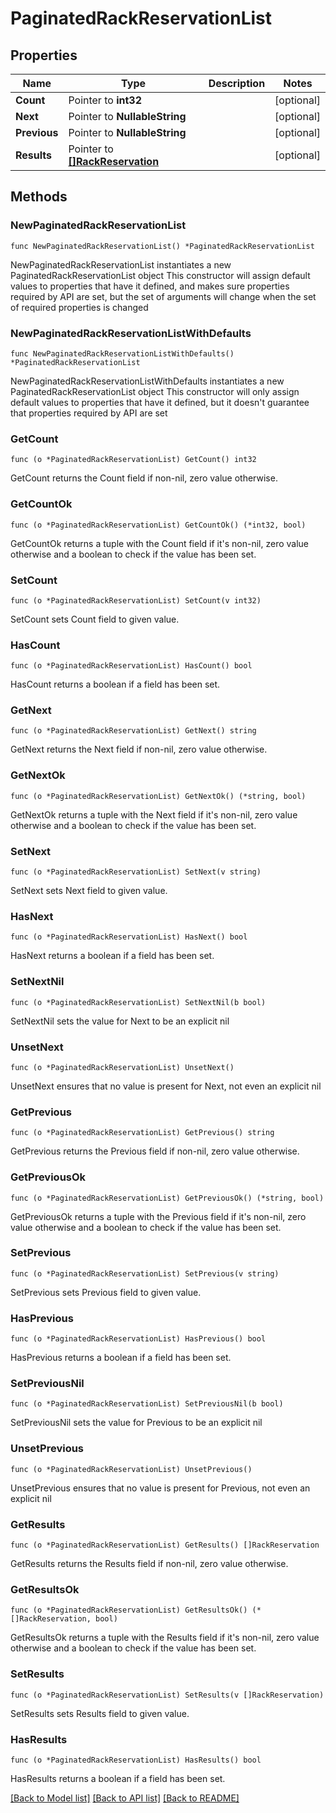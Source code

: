 # PaginatedRackReservationList

## Properties

Name | Type | Description | Notes
------------ | ------------- | ------------- | -------------
**Count** | Pointer to **int32** |  | [optional] 
**Next** | Pointer to **NullableString** |  | [optional] 
**Previous** | Pointer to **NullableString** |  | [optional] 
**Results** | Pointer to [**[]RackReservation**](RackReservation.md) |  | [optional] 

## Methods

### NewPaginatedRackReservationList

`func NewPaginatedRackReservationList() *PaginatedRackReservationList`

NewPaginatedRackReservationList instantiates a new PaginatedRackReservationList object
This constructor will assign default values to properties that have it defined,
and makes sure properties required by API are set, but the set of arguments
will change when the set of required properties is changed

### NewPaginatedRackReservationListWithDefaults

`func NewPaginatedRackReservationListWithDefaults() *PaginatedRackReservationList`

NewPaginatedRackReservationListWithDefaults instantiates a new PaginatedRackReservationList object
This constructor will only assign default values to properties that have it defined,
but it doesn't guarantee that properties required by API are set

### GetCount

`func (o *PaginatedRackReservationList) GetCount() int32`

GetCount returns the Count field if non-nil, zero value otherwise.

### GetCountOk

`func (o *PaginatedRackReservationList) GetCountOk() (*int32, bool)`

GetCountOk returns a tuple with the Count field if it's non-nil, zero value otherwise
and a boolean to check if the value has been set.

### SetCount

`func (o *PaginatedRackReservationList) SetCount(v int32)`

SetCount sets Count field to given value.

### HasCount

`func (o *PaginatedRackReservationList) HasCount() bool`

HasCount returns a boolean if a field has been set.

### GetNext

`func (o *PaginatedRackReservationList) GetNext() string`

GetNext returns the Next field if non-nil, zero value otherwise.

### GetNextOk

`func (o *PaginatedRackReservationList) GetNextOk() (*string, bool)`

GetNextOk returns a tuple with the Next field if it's non-nil, zero value otherwise
and a boolean to check if the value has been set.

### SetNext

`func (o *PaginatedRackReservationList) SetNext(v string)`

SetNext sets Next field to given value.

### HasNext

`func (o *PaginatedRackReservationList) HasNext() bool`

HasNext returns a boolean if a field has been set.

### SetNextNil

`func (o *PaginatedRackReservationList) SetNextNil(b bool)`

 SetNextNil sets the value for Next to be an explicit nil

### UnsetNext
`func (o *PaginatedRackReservationList) UnsetNext()`

UnsetNext ensures that no value is present for Next, not even an explicit nil
### GetPrevious

`func (o *PaginatedRackReservationList) GetPrevious() string`

GetPrevious returns the Previous field if non-nil, zero value otherwise.

### GetPreviousOk

`func (o *PaginatedRackReservationList) GetPreviousOk() (*string, bool)`

GetPreviousOk returns a tuple with the Previous field if it's non-nil, zero value otherwise
and a boolean to check if the value has been set.

### SetPrevious

`func (o *PaginatedRackReservationList) SetPrevious(v string)`

SetPrevious sets Previous field to given value.

### HasPrevious

`func (o *PaginatedRackReservationList) HasPrevious() bool`

HasPrevious returns a boolean if a field has been set.

### SetPreviousNil

`func (o *PaginatedRackReservationList) SetPreviousNil(b bool)`

 SetPreviousNil sets the value for Previous to be an explicit nil

### UnsetPrevious
`func (o *PaginatedRackReservationList) UnsetPrevious()`

UnsetPrevious ensures that no value is present for Previous, not even an explicit nil
### GetResults

`func (o *PaginatedRackReservationList) GetResults() []RackReservation`

GetResults returns the Results field if non-nil, zero value otherwise.

### GetResultsOk

`func (o *PaginatedRackReservationList) GetResultsOk() (*[]RackReservation, bool)`

GetResultsOk returns a tuple with the Results field if it's non-nil, zero value otherwise
and a boolean to check if the value has been set.

### SetResults

`func (o *PaginatedRackReservationList) SetResults(v []RackReservation)`

SetResults sets Results field to given value.

### HasResults

`func (o *PaginatedRackReservationList) HasResults() bool`

HasResults returns a boolean if a field has been set.


[[Back to Model list]](../README.md#documentation-for-models) [[Back to API list]](../README.md#documentation-for-api-endpoints) [[Back to README]](../README.md)


